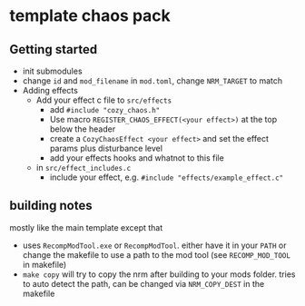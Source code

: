 # template chaos pack

## Getting started

- init submodules
- change `id` and `mod_filename` in `mod.toml`, change `NRM_TARGET` to match 
- Adding effects
  - Add your effect c file to `src/effects`
    - add `#include "cozy_chaos.h"`
    - Use macro `REGISTER_CHAOS_EFFECT(<your effect>)` at the top below the header
    - create a `CozyChaosEffect <your effect>` and set the effect params plus disturbance level
    - add your effects hooks and whatnot to this file
  - in `src/effect_includes.c`
    - include your effect, e.g. `#include "effects/example_effect.c"`

## building notes

mostly like the main template except that

- uses `RecompModTool.exe` or `RecompModTool`. either have it in your `PATH` or change the makefile to use a path to the mod tool (see `RECOMP_MOD_TOOL` in makefile)
- `make copy` will try to copy the nrm after building to your mods folder. tries to auto detect the path, can be changed via `NRM_COPY_DEST` in the makefile
